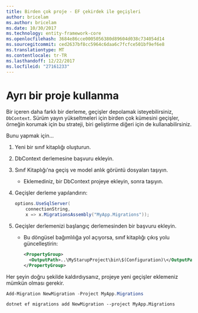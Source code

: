 ```yaml
---
title: Birden çok proje - EF çekirdek ile geçişleri
author: bricelam
ms.author: bricelam
ms.date: 10/30/2017
ms.technology: entity-framework-core
ms.openlocfilehash: 3684e86cce0005056380d89604d038c734054d14
ms.sourcegitcommit: ced2637bf8cc5964c6daa6c7fcfce501bf9ef6e8
ms.translationtype: MT
ms.contentlocale: tr-TR
ms.lasthandoff: 12/22/2017
ms.locfileid: "27161233"
---
```

<a name="using-a-separate-project"></a>Ayrı bir proje kullanma
========================
Bir içeren daha farklı bir derleme, geçişler depolamak isteyebilirsiniz, `DbContext`. Sürüm yayın yükseltmeleri için birden çok kümesini geçişler, örneğin korumak için bu strateji, biri geliştirme diğeri için de kullanabilirsiniz.

Bunu yapmak için...

1. Yeni bir sınıf kitaplığı oluşturun.

2. DbContext derlemesine başvuru ekleyin.

3. Sınıf Kitaplığı'na geçiş ve model anlık görüntü dosyaları taşıyın.
   * Eklemediniz, bir DbContext projeye ekleyin, sonra taşıyın.

4. Geçişler derleme yapılandırın:

   ``` csharp
   options.UseSqlServer(
       connectionString,
       x => x.MigrationsAssembly("MyApp.Migrations"));
   ```

5. Geçişler derlemenizi başlangıç derlemesinden bir başvuru ekleyin.
   * Bu döngüsel bağımlılığa yol açıyorsa, sınıf kitaplığı çıkış yolu güncelleştirin:

     ``` xml
     <PropertyGroup>
       <OutputPath>..\MyStarupProject\bin\$(Configuration)\</OutputPath>
     </PropertyGroup>
     ```

Her şeyin doğru şekilde kaldırdıysanız, projeye yeni geçişler eklemeniz mümkün olması gerekir.

``` powershell
Add-Migration NewMigration -Project MyApp.Migrations
```
``` Console
dotnet ef migrations add NewMigration --project MyApp.Migrations
```
